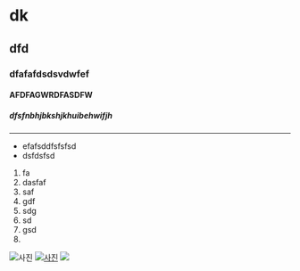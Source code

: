 # dk
## dfd
### dfafafdsdsvdwfef
#### AFDFAGWRDFASDFW
##### dfsfnbhjbkshjkhuibehwifjh
-----
* efafsddfsfsfsd
* dsfdsfsd
1. fa
2. dasfaf
3. saf
4. gdf
5. sdg
6. sd
7. gsd
8. 
![사진](http://cfile2.uf.tistory.com/image/253EC03F5772041A074295)
[![사진](http://cfile2.uf.tistory.com/image/253EC03F5772041A074295)](https://www.youtube.com/watch?v=FxIgs-_BlYc)
<a href="https://www.youtube.com/watch?v=FxIgs-_BlYc"><img src="http://cfile2.uf.tistory.com/image/253EC03F5772041A074295"></a>
